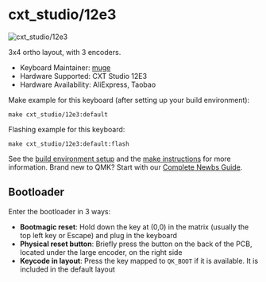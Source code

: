 # cxt_studio/12e3

![cxt_studio/12e3](https://i.imgur.com/hTvESd7.png)

3x4 ortho layout, with 3 encoders.

* Keyboard Maintainer: [muge](https://github.com/muge)
* Hardware Supported: CXT Studio 12E3
* Hardware Availability: AliExpress, Taobao

Make example for this keyboard (after setting up your build environment):

    make cxt_studio/12e3:default

Flashing example for this keyboard:

    make cxt_studio/12e3:default:flash

See the [build environment setup](https://docs.qmk.fm/#/getting_started_build_tools) and the [make instructions](https://docs.qmk.fm/#/getting_started_make_guide) for more information. Brand new to QMK? Start with our [Complete Newbs Guide](https://docs.qmk.fm/#/newbs).

## Bootloader

Enter the bootloader in 3 ways:

* **Bootmagic reset**: Hold down the key at (0,0) in the matrix (usually the top left key or Escape) and plug in the keyboard
* **Physical reset button**: Briefly press the button on the back of the PCB, located under the large encoder, on the right side
* **Keycode in layout**: Press the key mapped to `QK_BOOT` if it is available. It is included in the default layout

